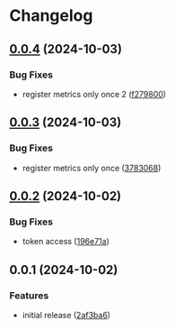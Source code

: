 # Changelog

## [0.0.4](https://github.com/ptah-sh/ptah-caddy/compare/v0.0.3...v0.0.4) (2024-10-03)


### Bug Fixes

* register metrics only once 2 ([f279800](https://github.com/ptah-sh/ptah-caddy/commit/f279800fbc22db6bde49ba361e251afef6fee83c))

## [0.0.3](https://github.com/ptah-sh/ptah-caddy/compare/v0.0.2...v0.0.3) (2024-10-03)


### Bug Fixes

* register metrics only once ([3783068](https://github.com/ptah-sh/ptah-caddy/commit/3783068601293c5bb039c258ff8065b9fc7f29bd))

## [0.0.2](https://github.com/ptah-sh/ptah-caddy/compare/v0.0.1...v0.0.2) (2024-10-02)


### Bug Fixes

* token access ([196e71a](https://github.com/ptah-sh/ptah-caddy/commit/196e71a3f22dd31f9055bd86021b7b50817da2f8))

## 0.0.1 (2024-10-02)


### Features

* initial release ([2af3ba6](https://github.com/ptah-sh/ptah-caddy/commit/2af3ba6398065c7a5b80329d00ec7f235bddfd87))
